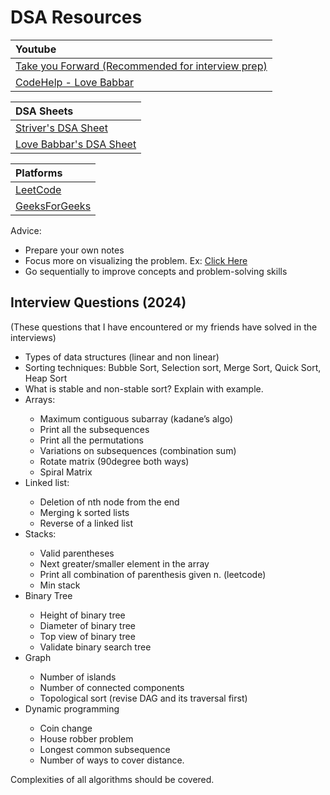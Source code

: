 # **DSA Resources**

| Youtube |  
| :------ |  
| [Take you Forward (Recommended for interview prep)](https://www.youtube.com/@takeUforward/playlists) |  
| [CodeHelp - Love Babbar](https://www.youtube.com/watch?v=WQoB2z67hvY&list=PLDzeHZWIZsTryvtXdMr6rPh4IDexB5NIA)|  

| DSA Sheets |  
| :--------- |  
| [Striver's DSA Sheet](https://takeuforward.org/strivers-a2z-dsa-course/strivers-a2z-dsa-course-sheet-2/) |
| [Love Babbar's DSA Sheet](https://www.geeksforgeeks.org/dsa-sheet-by-love-babbar/)|

| Platforms |
| :-------  |
| [LeetCode](https://leetcode.com/)|
| [GeeksForGeeks](https://www.geeksforgeeks.org/explore?page=1&sortBy=submissions)|

Advice:
<ul>
    <li>Prepare your own notes</li>  
    <li> Focus more on visualizing the problem. Ex: <a href="https://leetcode.com/problems/swap-nodes-in-pairs/solutions/1775033/swapping-nodes-not-just-the-values-visual-explanation-well-explained-c/">Click Here</a></li>
    <li>Go sequentially to improve concepts and problem-solving skills</li>
</ul>

## **Interview Questions (2024)**

(These questions that I have encountered or my friends have solved in the interviews)
<ul>
    <li>Types of data structures (linear and non linear)</li>
    <li>Sorting techniques: Bubble Sort, Selection sort, Merge Sort, Quick Sort, Heap Sort</li>
    <li>What is stable and non-stable sort? Explain with example.</li>
    <li>Arrays:</li>
    <ul>
        <li>Maximum contiguous subarray (kadane’s algo)</li>
        <li>Print all the subsequences</li>
        <li>Print all the permutations</li>
        <li>Variations on subsequences (combination sum)</li>
        <li>Rotate matrix (90degree both ways)</li>
        <li>Spiral Matrix</li>
    </ul>
    <li>Linked list:</li>
    <ul>
        <li>Deletion of nth node from the end</li>
        <li>Merging k sorted lists</li>
        <li>Reverse of a linked list</li>
    </ul>
    <li>Stacks:</li>
    <ul>
        <li>Valid parentheses</li>
        <li>Next greater/smaller element in the array</li>
        <li>Print all combination of parenthesis given n. (leetcode)</li>
        <li>Min stack</li>
    </ul>
    <li>Binary Tree</li>
    <ul>
        <li>Height of binary tree</li>
        <li>Diameter of binary tree</li>
        <li>Top view of binary tree</li>
        <li>Validate binary search tree</li>
    </ul>
    <li>Graph</li>
    <ul>
        <li>Number of islands</li>
        <li>Number of connected components</li>
        <li>Topological sort (revise DAG and its traversal first)</li>
    </ul>
    <li>Dynamic programming</li>
    <ul>
        <li>Coin change</li>
        <li>House robber problem</li>
        <li>Longest common subsequence</li>
        <li>Number of ways to cover distance.</li>
    </ul>
</ul>

Complexities of all algorithms should be covered.  